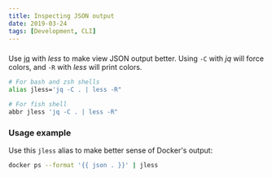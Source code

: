 ```yaml
---
title: Inspecting JSON output
date: 2019-03-24
tags: [Development, CLI]
---
```


###

<!-- {.-literate-style} -->

Use [jq] with _less_ to make view JSON output better. Using `-C` with _jq_ will force colors, and `-R` with _less_ will print colors.

```bash
# For bash and zsh shells
alias jless='jq -C . | less -R"
```

```bash
# For fish shell
abbr jless 'jq -C . | less -R"
```

### Usage example

<!-- {.-literate-style} -->

Use this `jless` alias to make better sense of Docker's output:

```bash
docker ps --format '{{ json . }}' | jless
```


[jq]: https://stedolan.github.io/jq/
